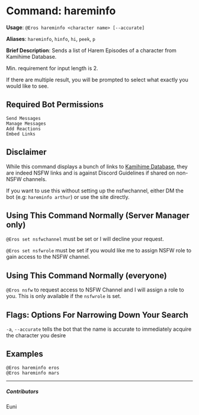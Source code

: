 # Command: hareminfo


**Usage**: `@Eros hareminfo <character name> [--accurate]`

**Aliases**: `hareminfo`, `hinfo`, `hi`, `peek`, `p`

**Brief Description**: Sends a list of Harem Episodes of a character from Kamihime Database.



Min. requirement for input length is 2.

If there are multiple result, you will be prompted to select what exactly you would like to see.

## Required Bot Permissions

```
Send Messages
Manage Messages
Add Reactions
Embed Links
```

## Disclaimer


While this command displays a bunch of links to [Kamihime Database](https://kamihimedb.thegzm.space), they are indeed NSFW links and is against Discord Guidelines if shared on non-NSFW channels.

If you want to use this without setting up the nsfwchannel, either DM the bot (e.g: `hareminfo arthur`) or use the site directly.

## Using This Command Normally (Server Manager only)


`@Eros set nsfwchannel` must be set or I will decline your request.

`@Eros set nsfwrole` must be set if you would like me to assign NSFW role to gain access to the NSFW channel.

## Using This Command Normally (everyone)


`@Eros nsfw` to request access to NSFW Channel and I will assign a role to you. This is only available if the `nsfwrole` is set.

## Flags: Options For Narrowing Down Your Search


`-a`, `--accurate` tells the bot that the name is accurate to immediately acquire the character you desire

## Examples

```
@Eros hareminfo eros
@Eros hareminfo mars
```


---

##### Contributors


Euni
